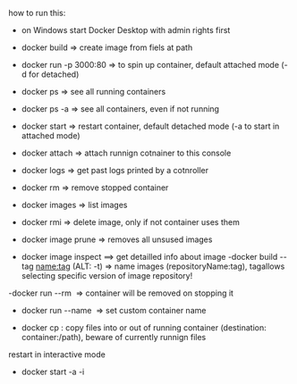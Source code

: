 how to run this:
- on Windows start Docker Desktop with admin rights first
- docker build <path> => create image from fiels at path
- docker run -p 3000:80 <image-id> => to spin up container, default attached mode (-d for detached)
- docker ps => see all running containers

- docker ps -a => see all containers, even if not running

- docker start <container-id or name> => restart container, default detached mode (-a to start in attached mode)

- docker attach <container-id or name> => attach runnign cotnainer to this console

- docker logs <container-id or name> => get past logs printed by a cotnroller

- docker rm <container-id or name> <container-id or name> => remove stopped container

- docker images => list images
- docker rmi <image-id> 
    => delete image, only if not container uses them
- docker image prune => removes all unsused images
- docker image inspect <image-id> ==> get detailled info about image
-docker build --tag <name:tag>  (ALT: -t)
    => name images (repositoryName:tag), tagallows selecting specific version of image repository!

-docker run --rm <image id> => container will be removed on stopping it
- docker run --name <name> <image> => set custom container name

- docker cp <source> <destination>: copy files into or out of running container (destination: container:/path), beware of currently runnign files 

restart in interactive mode

- docker start  -a -i <container-id>